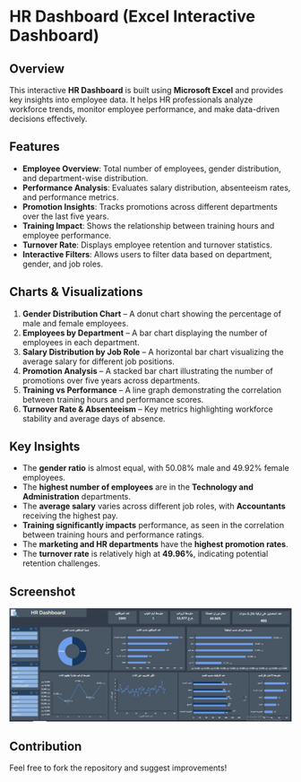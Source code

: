 # HR Dashboard (Excel Interactive Dashboard)

## Overview
This interactive **HR Dashboard** is built using **Microsoft Excel** and provides key insights into employee data. It helps HR professionals analyze workforce trends, monitor employee performance, and make data-driven decisions effectively.

## Features
- **Employee Overview**: Total number of employees, gender distribution, and department-wise distribution.
- **Performance Analysis**: Evaluates salary distribution, absenteeism rates, and performance metrics.
- **Promotion Insights**: Tracks promotions across different departments over the last five years.
- **Training Impact**: Shows the relationship between training hours and employee performance.
- **Turnover Rate**: Displays employee retention and turnover statistics.
- **Interactive Filters**: Allows users to filter data based on department, gender, and job roles.

## Charts & Visualizations
1. **Gender Distribution Chart** – A donut chart showing the percentage of male and female employees.
2. **Employees by Department** – A bar chart displaying the number of employees in each department.
3. **Salary Distribution by Job Role** – A horizontal bar chart visualizing the average salary for different job positions.
4. **Promotion Analysis** – A stacked bar chart illustrating the number of promotions over five years across departments.
5. **Training vs Performance** – A line graph demonstrating the correlation between training hours and performance scores.
6. **Turnover Rate & Absenteeism** – Key metrics highlighting workforce stability and average days of absence.

## Key Insights
- The **gender ratio** is almost equal, with 50.08% male and 49.92% female employees.
- The **highest number of employees** are in the **Technology and Administration** departments.
- The **average salary** varies across different job roles, with **Accountants** receiving the highest pay.
- **Training significantly impacts** performance, as seen in the correlation between training hours and performance ratings.
- The **marketing and HR departments** have the **highest promotion rates**.
- The **turnover rate** is relatively high at **49.96%**, indicating potential retention challenges.

## Screenshot
![HR Dashboard](HR_Dashboard.png)


## Contribution
Feel free to fork the repository and suggest improvements!


